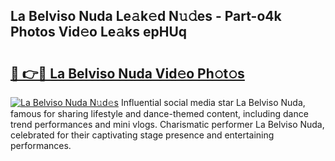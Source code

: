 ## La Belviso Nuda Le𝚊k𝚎d N𝚞𝚍es - Part-o4k Photos Vid𝚎o Le𝚊ks epHUq

# <h2><a href="http://fbbwxda.evod.top/?m=La+Belviso+Nuda">🔗 👉🔴 La Belviso Nuda Vid𝚎o Ph𝚘t𝚘s</a></h2>

[![La Belviso Nuda N𝚞d𝚎s](https://i.imgur.com/8V9OHl7.gif)](http://fbbwxda.evod.top/?m=La+Belviso+Nuda)
Influential social media star La Belviso Nuda, famous for sharing lifestyle and dance-themed content, including dance trend performances and mini vlogs. Charismatic performer La Belviso Nuda, celebrated for their captivating stage presence and entertaining performances. 
